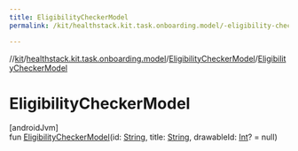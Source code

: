 ```yaml
---
title: EligibilityCheckerModel
permalink: /kit/healthstack.kit.task.onboarding.model/-eligibility-checker-model/-eligibility-checker-model.html

---
```

//[kit](../../../index.html)/[healthstack.kit.task.onboarding.model](../index.html)/[EligibilityCheckerModel](index.html)/[EligibilityCheckerModel](-eligibility-checker-model.html)



# EligibilityCheckerModel



[androidJvm]\
fun [EligibilityCheckerModel](-eligibility-checker-model.html)(id: [String](https://kotlinlang.org/api/latest/jvm/stdlib/kotlin/-string/index.html), title: [String](https://kotlinlang.org/api/latest/jvm/stdlib/kotlin/-string/index.html), drawableId: [Int](https://kotlinlang.org/api/latest/jvm/stdlib/kotlin/-int/index.html)? = null)




